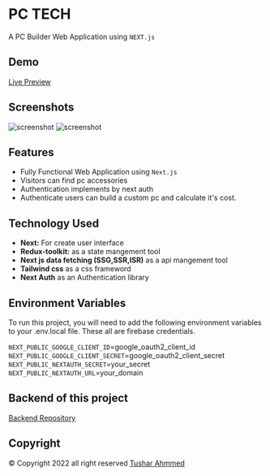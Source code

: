# PC TECH

A PC Builder Web Application using `NEXT.js`

## Demo

[Live Preview](https://pctech.vercel.app/)

## Screenshots

![screenshot](https://github.com/tusharahmmed/next-pc-builder/blob/screenshot1.png)
![screenshot](https://github.com/tusharahmmed/next-pc-builder/blob/screenshot2.png)

## Features

- Fully Functional Web Application using `Next.js`
- Visitors can find pc accessories
- Authentication implements by next auth
- Authenticate users can build a custom pc and calculate it's cost.

## Technology Used

- **Next:** For create user interface
- **Redux-toolkit:** as a state mangement tool
- **Next js data fetching (SSG,SSR,ISR)** as a api mangement tool
- **Tailwind css** as a css frameword
- **Next Auth** as an Authentication library

## Environment Variables

To run this project, you will need to add the following environment variables to your .env.local file.
These all are firebase credentials.

`NEXT_PUBLIC_GOOGLE_CLIENT_ID`=google_oauth2_client_id
`NEXT_PUBLIC_GOOGLE_CLIENT_SECRET`=google_oauth2_client_secret
`NEXT_PUBLIC_NEXTAUTH_SECRET`=your_secret
`NEXT_PUBLIC_NEXTAUTH_URL`=your_domain

## Backend of this project

[Backend Repository](https://github.com/tusharahmmed/pc-builder-backend)

## Copyright

© Copyright 2022 all right reserved [Tushar Ahmmed](https://github.com/tusharahmmed)
